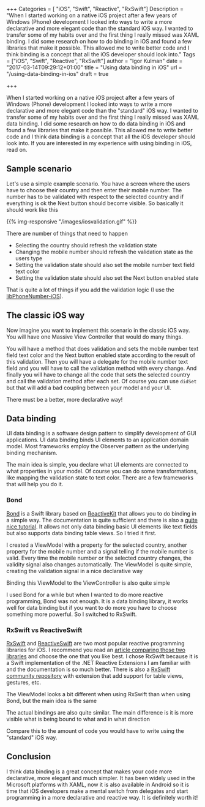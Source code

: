+++
Categories = [ "iOS", "Swift", "Reactive", "RxSwift"]
Description = "When I started working on a native iOS project after a few years of Windows (Phone) development I looked into ways to write a more declarative and more elegant code than the standard iOS way. I wanted to transfer some of my habits over and the first thing I really missed was XAML binding. I did some research on how to do binding in iOS and found a few libraries that make it possible. This allowed me to write better code and I think binding is a concept that all the iOS developer should look into."
Tags = ["iOS", "Swift", "Reactive", "RxSwift"]
author = "Igor Kulman"
date = "2017-03-14T09:29:12+01:00"
title = "Using data binding in iOS"
url = "/using-data-binding-in-ios"
draft = true

+++

When I started working on a native iOS project after a few years of Windows (Phone) development I looked into ways to write a more declarative and more elegant code than the "standard" iOS way. I wanted to transfer some of my habits over and the first thing I really missed was XAML data binding. I did some research on how to do data binding in iOS and found a few libraries that make it possible. This allowed me to write better code and I think data binding is a concept that all the iOS developer should look into. If you are interested in my experience with using binding in iOS, read on.

## Sample scenario

Let's use a simple example scenario. You have a screen where the users have to choose their country and then enter their mobile number. The number has to be validated with respect to the selected country and if everything is ok the Next button should become visible. So basically it should work like this

<!--more-->

{{% img-responsive "/images/iosvalidation.gif" %}}

There are number of things that need to happen

- Selecting the country should refresh the validation state
- Changing the mobile number should refresh the validation state as the users type
- Setting the validation state should also set the mobile number text field text color
- Setting the validation state should also set the Next button enabled state

That is quite a lot of things if you add the validation logic (I use the [libPhoneNumber-iOS](https://github.com/iziz/libPhoneNumber-iOS)). 

## The classic iOS way

Now imagine you want to implement this scenario in the classic iOS way. You will have one Massive View Controller that would do many things.  

You will have a method that does validation and sets the mobile number text field text color and the Next button enabled state according to the result of this validation. Then you will have a delegate for the mobile number text field and you will have to call the validation method with every change. And finally you will have to change all the code that sets the selected country and call the validation method after each set. Of course you can use `didSet` but that will add a bad coupling between your model and your UI. 

There must be a better, more declarative way!

## Data binding

UI data binding is a software design pattern to simplify development of GUI applications. UI data binding binds UI elements to an application domain model. Most frameworks employ the Observer pattern as the underlying binding mechanism.

The main idea is simple, you declare what UI elements are connected to what properties in your model. Of course you can do some transformations, like mapping the validation state to text color. There are a few frameworks that will help you do it.

### Bond

[Bond](https://github.com/ReactiveKit/Bond) is a Swift library based on [ReactiveKit](https://github.com/ReactiveKit/ReactiveKit) that allows you to do binding in a simple way. The documentation is quite sufficient and there is also a [quite nice tutorial](https://www.raywenderlich.com/123108/bond-tutorial). It allows not only data binding basic UI elements like text fields but also supports data binding table views. So I tried it first.

I created a ViewModel with a property for the selected country, another property for the mobile number and a signal telling if the mobile number is valid. Every time the mobile number or the selected country changes, the validity signal also changes automatically. The ViewModel is quite simple, creating the validation signal in a nice declarative way

<div data-gist="2bb98d3398d1f211ba0f81c0f6ee90e7" data-file="BondVM.swift"></div>

Binding this ViewModel to the ViewController is also quite simple

<div data-gist="2bb98d3398d1f211ba0f81c0f6ee90e7" data-file="BondBinding.swift"></div>

I used Bond for a while but when I wanted to do more reactive programming, Bond was not enough. It is a data binding library, it works well for data binding but if you want to do more you have to choose something more powerful. So I switched to RxSwift.

### RxSwift vs ReactiveSwift

[RxSwift](https://github.com/ReactiveX/RxSwift) and [ReactiveSwift](https://github.com/ReactiveCocoa/ReactiveSwift) are two most popular reactive programming libraries for iOS. I recommend you read an [article comparing those two libraries](https://www.raywenderlich.com/126522/reactivecocoa-vs-rxswift) and choose the one that you like best. I chose RxSwift because it is a Swift implementation of the .NET Reactive Extensions I am familiar with and the documentation is so much better. There is also a [RxSwift community repository](https://github.com/RxSwiftCommunity/) with extension that add support for table views, gestures, etc. 

The ViewModel looks a bit different when using RxSwift than when using Bond, but the main idea is the same

<div data-gist="2bb98d3398d1f211ba0f81c0f6ee90e7" data-file="RxSwift.swift"></div>

The actual bindings are also quite similar. The main difference is it is more visible what is being bound to what and in what direction

<div data-gist="2bb98d3398d1f211ba0f81c0f6ee90e7" data-file="RxSwiftBinding.swift"></div>

Compare this to the amount of code you would have to write using the "standard" iOS way.

## Conclusion

I think data binding is a great concept that makes your code more declarative, more elegant and much simpler. It has been widely used in the Microsoft platforms with XAML, now it is also available in Android so it is time that iOS developers make a mental switch from delegates and start programming in a more declarative and reactive way. It is definitely worth it!